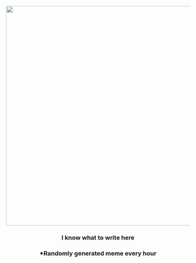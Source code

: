 <p align="center">
        <img src="https://i.redd.it/y105ov4xnbj91.jpg" width="600" height="600">
        </p>
        <h3 align="center">I know what to write here</h3>
        <h3 align="center">*Randomly generated meme every hour</h3>
    